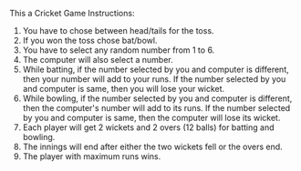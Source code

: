 This a Cricket Game
Instructions:
1. You have to chose between head/tails for the toss.
2. If you won the toss chose bat/bowl.
2. You have to select any random number from 1 to 6.
2. The computer will also select a number.
3. While batting, if the number selected by you and computer is different, then your number will add to your runs.
   If the number selected by you and computer is same, then you will lose your wicket.
4. While bowling, if the number selected by you and computer is different, then the computer's number will add to its runs.
   If the number selected by you and computer is same, then the computer will lose its wicket.
5. Each player will get 2 wickets and 2 overs (12 balls) for batting and bowling.
6. The innings will end after either the two wickets fell or the overs end.
7. The player with maximum runs wins.
